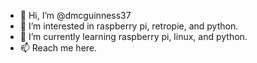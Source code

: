 - 👋 Hi, I’m @dmcguinness37
- 👀 I’m interested in raspberry pi, retropie, and python.
- 🌱 I’m currently learning raspberry pi, linux, and python.
- 📫 Reach me here.
